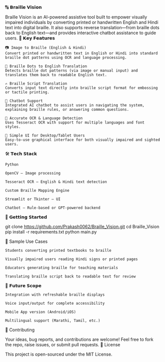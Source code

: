 🔠 𝗕𝗿𝗮𝗶𝗹𝗹𝗲 𝗩𝗶𝘀𝗶𝗼𝗻

Braille Vision is an AI-powered assistive tool built to empower visually impaired individuals by converting printed or handwritten English and Hindi text into digital braille. It also supports reverse translation—from braille dots back to English text—and provides interactive chatbot assistance to guide users.
🌟 𝗞𝗲𝘆 𝗙𝗲𝗮𝘁𝘂𝗿𝗲𝘀

    📷 Image to Braille (English & Hindi)
    Convert printed or handwritten text in English or Hindi into standard braille dot patterns using OCR and language processing.

    🔁 Braille Dots to English Translation
    Detects braille dot patterns (via image or manual input) and translates them back to readable English text.

    ✍️ Braille Script Translation
    Converts input text directly into braille script format for embossing or tactile printing.

    💬 Chatbot Support
    Integrated AI chatbot to assist users in navigating the system, explaining braille rules, or answering common questions.

    🎯 Accurate OCR & Language Detection
    Uses Tesseract OCR with support for multiple languages and font styles.

    📱 Simple UI for Desktop/Tablet Users
    Easy-to-use graphical interface for both visually impaired and sighted users.

🛠 𝗧𝗲𝗰𝗵 𝗦𝘁𝗮𝗰𝗸

    Python

    OpenCV – Image processing

    Tesseract OCR – English & Hindi text detection

    Custom Braille Mapping Engine

    Streamlit or Tkinter – UI

    Chatbot – Rule-based or GPT-powered backend

🚀 𝗚𝗲𝘁𝘁𝗶𝗻𝗴 𝗦𝘁𝗮𝗿𝘁𝗲𝗱

git clone https://github.com/Prakash0062/Braille_Vision.git
cd Braille_Vision
pip install -r requirements.txt
python main.py

🧪 Sample Use Cases

    Students converting printed textbooks to braille

    Visually impaired users reading Hindi signs or printed pages

    Educators generating braille for teaching materials

    Translating braille script back to readable text for review

🔮 𝗙𝘂𝘁𝘂𝗿𝗲 𝗦𝗰𝗼𝗽𝗲

    Integration with refreshable braille displays

    Voice input/output for complete accessibility

    Mobile App version (Android/iOS)

    Multilingual support (Marathi, Tamil, etc.)

🤝 Contributing

Your ideas, bug reports, and contributions are welcome!
Feel free to fork the repo, raise issues, or submit pull requests.
📄 License

This project is open-sourced under the MIT License.
